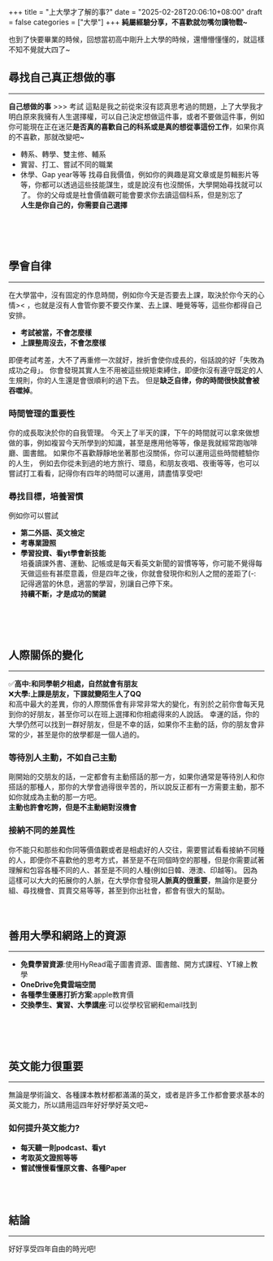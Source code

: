 +++
title = "上大學才了解的事?"
date = "2025-02-28T20:06:10+08:00"
draft = false
categories = ["大學"]
+++
**純屬經驗分享，不喜歡就勿嘴勿讀物戰~**

也到了快要畢業的時候，回想當初高中剛升上大學的時候，還懵懵懂懂的，就這樣不知不覺就大四了~


## 尋找自己真正想做的事
---
**自己想做的事** >>> 考試
這點是我之前從來沒有認真思考過的問題，上了大學我才明白原來我擁有人生選擇權，可以自己決定想做這件事，或者不要做這件事，例如你可能現在正在迷茫**是否真的喜歡自己的科系或是真的想從事這份工作**，如果你真的不喜歡，那就改變吧~
- 轉系、轉學、雙主修、輔系
- 實習、打工、嘗試不同的職業
- 休學、Gap year等等
找尋自我價值，例如你的興趣是寫文章或是剪輯影片等等，你都可以透過這些技能謀生，或是說沒有也沒關係，大學開始尋找就可以了。
你的父母或是社會價值觀可能會要求你去讀這個科系，但是別忘了<br>
**人生是你自己的，你需要自己選擇**
<br>
<br>
<br>

## 學會自律
---
在大學當中，沒有固定的作息時間，例如你今天是否要去上課，取決於你今天的心情><
，也就是沒有人會管你要不要交作業、去上課、睡覺等等，這些你都得自己安排。
- **考試被當，不會怎麼樣**
- **上課整周沒去，不會怎麼樣**

即便考試考差，大不了再重修一次就好，挫折會使你成長的，俗話說的好「失敗為成功之母」。
你會發現其實人生不用被這些規矩束縛住，即便你沒有遵守既定的人生規則，你的人生還是會很順利的過下去。
但是**缺乏自律，你的時間很快就會被吞噬掉**。
### 時間管理的重要性
你的成長取決於你的自我管理。
今天上了半天的課，下午的時間就可以拿來做想做的事，例如複習今天所學到的知識，甚至是應用他等等，像是我就經常跑咖啡廳、圖書館。
如果你不喜歡靜靜地坐著那也沒關係，你可以運用這些時間體驗你的人生，
例如去你從未到過的地方旅行、環島，和朋友夜唱、夜衝等等，也可以嘗試打工看看，記得你有四年的時間可以運用，請盡情享受吧!
### 尋找目標，培養習慣
例如你可以嘗試
- **第二外語、英文檢定**
- **考專業證照**
- **學習投資、看yt學會新技能**<br>
培養讀課外書、運動、記帳或是每天看英文新聞的習慣等等，你可能不覺得每天做這些有甚麼意義，但是四年之後，你就會發現你和別人之間的差距了(-:
記得適當的休息，適當的學習，別讓自己停下來。<br>
**持續不斷，才是成功的關鍵**
<br>
<br>
<br>

## 人際關係的變化
---
✅**高中:和同學朝夕相處，自然就會有朋友**<br>
❌**大學:上課是朋友，下課就變陌生人了QQ**<br>
和高中最大的差異，你的人際關係會有非常非常大的變化，有別於之前你會每天見到你的好朋友，甚至你可以在班上選擇和你相處得來的人說話。
幸運的話，你的大學仍然可以找到一群好朋友，但是不幸的話，如果你不主動的話，你的朋友會非常的少，甚至是你的放學都是一個人過的。

### 等待別人主動，不如自己主動
剛開始的交朋友的話，一定都會有主動搭話的那一方，如果你通常是等待別人和你搭話的那種人，那你的大學會過得很辛苦的，所以說反正都有一方需要主動，那不如你就成為主動的那一方吧。<br>
**主動也許會吃誇，但是不主動絕對沒機會**

### 接納不同的差異性
你不能只和那些和你同等價值觀或者是相處好的人交往，需要嘗試看看接納不同種的人，即便你不喜歡他的思考方式，甚至是不在同個時空的那種，但是你需要試著理解和包容各種不同的人、甚至是不同的人種(例如日韓、港澳、印越等)。
因為這樣可以大大的拓展你的人脈，在大學你會發現**人脈真的很重要**，無論你是要分組、尋找機會、買賣交易等等，甚至到你出社會，都會有很大的幫助。
<br>
<br>
<br>

## 善用大學和網路上的資源
---
- **免費學習資源**:使用HyRead電子圖書資源、圖書館、開方式課程、YT線上教學
- **OneDrive免費雲端空間**
- **各種學生優惠打折方案**:apple教育價
- **交換學生、實習、大學講座**:可以從學校官網和email找到
<br>
<br>
<br>

## 英文能力很重要
---
無論是學術論文、各種課本教材都都滿滿的英文，或者是許多工作都會要求基本的英文能力，所以請用這四年好好學好英文吧~
### 如何提升英文能力?
- **每天聽一則podcast、看yt**
- **考取英文證照等等**
- **嘗試慢慢看懂原文書、各種Paper**
<br>
<br>

## 結論
---
好好享受四年自由的時光吧!


